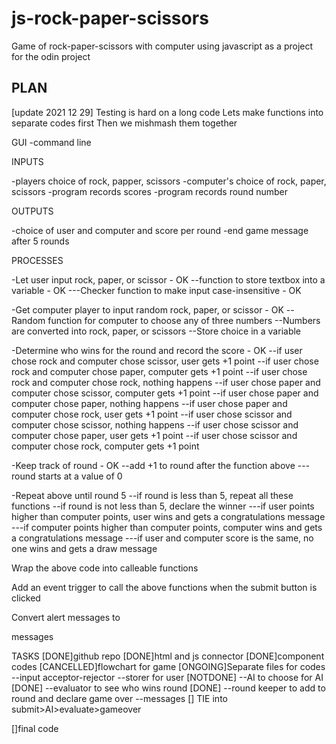 # js-rock-paper-scissors
Game of rock-paper-scissors with computer using javascript as a project for the odin project


PLAN
-------------
[update 2021 12 29]
Testing is hard on a long code
Lets make functions into separate codes first
Then we mishmash them together

GUI
-command line

INPUTS

-players choice of rock, papper, scissors
-computer's choice of rock, paper, scissors
-program records scores
-program records round number

OUTPUTS

-choice of user and computer and score per round
-end game message after 5 rounds

PROCESSES

-Let user input rock, paper, or scissor - OK
--function to store textbox into a variable - OK
 ---Checker function to make input case-insensitive - OK
 
-Get computer player to input random  rock, paper, or scissor - OK
--Random function for computer to choose any of three numbers
--Numbers are converted into rock, paper, or scissors
--Store choice in a variable

-Determine who wins for the round and record the score - OK
--if user chose rock and computer chose scissor, user gets +1 point
--if user chose rock and computer chose paper, computer gets +1 point
--if user chose rock and computer chose rock, nothing happens
--if user chose paper and computer chose scissor, computer gets +1 point
--if user chose paper and computer chose paper, nothing happens
--if user chose paper and computer chose rock, user gets +1 point
--if user chose scissor and computer chose scissor, nothing happens
--if user chose scissor and computer chose paper, user gets +1 point
--if user chose scissor and computer chose rock, computer gets +1 point

-Keep track of round - OK
--add +1 to round after the function above
---round starts at a value of 0


-Repeat above until round 5
--if round is less than 5, repeat all these functions
--if round is not less than 5, declare the winner
---if user points higher than computer points, user wins and gets a congratulations message
---if computer points higher than computer points, computer wins and gets a congratulations message
---if user and computer score is the same, no one wins and gets a draw message


Wrap the above code into calleable functions


Add an event trigger to call the above functions when the submit button is clicked

Convert alert messages to <p> messages

TASKS
[DONE]github repo
[DONE]html and js connector
[DONE]component codes
[CANCELLED]flowchart for game
[ONGOING]Separate files for codes
--input acceptor-rejector
--storer for user [NOTDONE]
--AI to choose for AI [DONE]
--evaluator to see who wins round [DONE]
--round keeper to add to round and declare game over
--messages
[] TIE into submit>AI>evaluate>gameover

[]final code